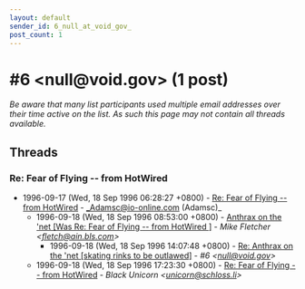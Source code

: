 ```yaml
---
layout: default
sender_id: 6_null_at_void_gov_
post_count: 1
---
```


# #6 <null<span>@</span>void.gov> (1 post)

_Be aware that many list participants used multiple email addresses over their time active on the list. As such this page may not contain all threads available._

## Threads

### Re: Fear of Flying -- from HotWired
+ 1996-09-17 (Wed, 18 Sep 1996 06:28:27 +0800) - [Re: Fear of Flying -- from HotWired](/archive/1996/09/04b3a061ea7baf040a546fb381c8fa0a4de6c8f632f0e5c833477db206d8b454) - _Adamsc@io-online.com (Adamsc)_
  + 1996-09-18 (Wed, 18 Sep 1996 08:53:00 +0800) - [Anthrax on the 'net [Was Re: Fear of Flying -- from HotWired ]](/archive/1996/09/b9c976ea93cf1321511cc60c278f1fa8d8d0ac094fdc4bd57295b3872d180b61) - _Mike Fletcher \<fletch@ain.bls.com\>_
    + 1996-09-18 (Wed, 18 Sep 1996 14:07:48 +0800) - [Re: Anthrax on the 'net [skating rinks to be outlawed]](/archive/1996/09/c99e0f76e1e97e4a92b4c88d5341e3ae6a6013b02fad21c977da3baf7a152ad4) - _#6 \<null@void.gov\>_
  + 1996-09-18 (Wed, 18 Sep 1996 17:23:30 +0800) - [Re: Fear of Flying -- from HotWired](/archive/1996/09/f2155e00fd07a3a7267550850edb7a274e13dbaf118c0f8cbf8cec6637623756) - _Black Unicorn \<unicorn@schloss.li\>_

